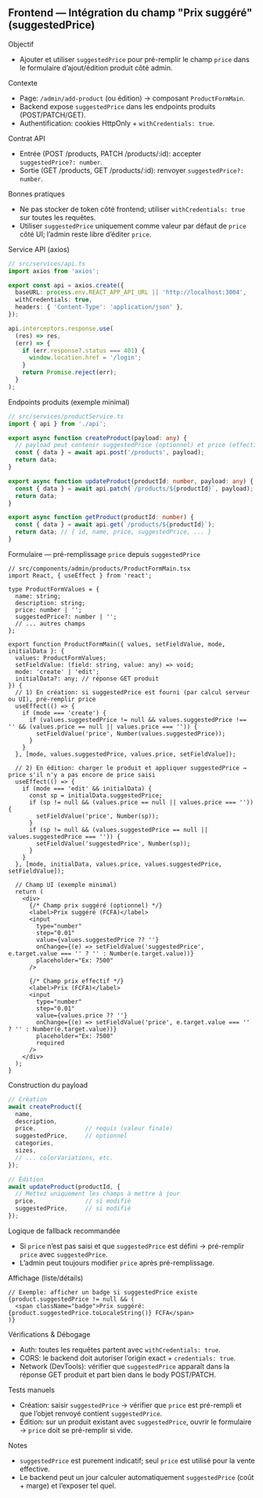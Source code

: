 ## Frontend — Intégration du champ "Prix suggéré" (suggestedPrice)

Objectif
- Ajouter et utiliser `suggestedPrice` pour pré-remplir le champ `price` dans le formulaire d’ajout/édition produit côté admin.

Contexte
- Page: `/admin/add-product` (ou édition) → composant `ProductFormMain`.
- Backend expose `suggestedPrice` dans les endpoints produits (POST/PATCH/GET).
- Authentification: cookies HttpOnly + `withCredentials: true`.

Contrat API
- Entrée (POST /products, PATCH /products/:id): accepter `suggestedPrice?: number`.
- Sortie (GET /products, GET /products/:id): renvoyer `suggestedPrice?: number`.

Bonnes pratiques
- Ne pas stocker de token côté frontend; utiliser `withCredentials: true` sur toutes les requêtes.
- Utiliser `suggestedPrice` uniquement comme valeur par défaut de `price` côté UI; l’admin reste libre d’éditer `price`.

Service API (axios)
```ts
// src/services/api.ts
import axios from 'axios';

export const api = axios.create({
  baseURL: process.env.REACT_APP_API_URL || 'http://localhost:3004',
  withCredentials: true,
  headers: { 'Content-Type': 'application/json' },
});

api.interceptors.response.use(
  (res) => res,
  (err) => {
    if (err.response?.status === 401) {
      window.location.href = '/login';
    }
    return Promise.reject(err);
  }
);
```

Endpoints produits (exemple minimal)
```ts
// src/services/productService.ts
import { api } from './api';

export async function createProduct(payload: any) {
  // payload peut contenir suggestedPrice (optionnel) et price (effectif)
  const { data } = await api.post('/products', payload);
  return data;
}

export async function updateProduct(productId: number, payload: any) {
  const { data } = await api.patch(`/products/${productId}`, payload);
  return data;
}

export async function getProduct(productId: number) {
  const { data } = await api.get(`/products/${productId}`);
  return data; // { id, name, price, suggestedPrice, ... }
}
```

Formulaire — pré-remplissage `price` depuis `suggestedPrice`
```tsx
// src/components/admin/products/ProductFormMain.tsx
import React, { useEffect } from 'react';

type ProductFormValues = {
  name: string;
  description: string;
  price: number | '';
  suggestedPrice?: number | '';
  // ... autres champs
};

export function ProductFormMain({ values, setFieldValue, mode, initialData }: {
  values: ProductFormValues;
  setFieldValue: (field: string, value: any) => void;
  mode: 'create' | 'edit';
  initialData?: any; // réponse GET produit
}) {
  // 1) En création: si suggestedPrice est fourni (par calcul serveur ou UI), pré-remplir price
  useEffect(() => {
    if (mode === 'create') {
      if (values.suggestedPrice != null && values.suggestedPrice !== '' && (values.price == null || values.price === '')) {
        setFieldValue('price', Number(values.suggestedPrice));
      }
    }
  }, [mode, values.suggestedPrice, values.price, setFieldValue]);

  // 2) En édition: charger le produit et appliquer suggestedPrice → price s'il n'y a pas encore de price saisi
  useEffect(() => {
    if (mode === 'edit' && initialData) {
      const sp = initialData.suggestedPrice;
      if (sp != null && (values.price == null || values.price === '')) {
        setFieldValue('price', Number(sp));
      }
      if (sp != null && (values.suggestedPrice == null || values.suggestedPrice === '')) {
        setFieldValue('suggestedPrice', Number(sp));
      }
    }
  }, [mode, initialData, values.price, values.suggestedPrice, setFieldValue]);

  // Champ UI (exemple minimal)
  return (
    <div>
      {/* Champ prix suggéré (optionnel) */}
      <label>Prix suggéré (FCFA)</label>
      <input
        type="number"
        step="0.01"
        value={values.suggestedPrice ?? ''}
        onChange={(e) => setFieldValue('suggestedPrice', e.target.value === '' ? '' : Number(e.target.value))}
        placeholder="Ex: 7500"
      />

      {/* Champ prix effectif */}
      <label>Prix (FCFA)</label>
      <input
        type="number"
        step="0.01"
        value={values.price ?? ''}
        onChange={(e) => setFieldValue('price', e.target.value === '' ? '' : Number(e.target.value))}
        placeholder="Ex: 7500"
        required
      />
    </div>
  );
}
```

Construction du payload
```ts
// Création
await createProduct({
  name,
  description,
  price,              // requis (valeur finale)
  suggestedPrice,     // optionnel
  categories,
  sizes,
  // ... colorVariations, etc.
});

// Édition
await updateProduct(productId, {
  // Mettez uniquement les champs à mettre à jour
  price,              // si modifié
  suggestedPrice,     // si modifié
});
```

Logique de fallback recommandée
- Si `price` n’est pas saisi et que `suggestedPrice` est défini → pré-remplir `price` avec `suggestedPrice`.
- L’admin peut toujours modifier `price` après pré-remplissage.

Affichage (liste/détails)
```tsx
// Exemple: afficher un badge si suggestedPrice existe
{product.suggestedPrice != null && (
  <span className="badge">Prix suggéré: {product.suggestedPrice.toLocaleString()} FCFA</span>
)}
```

Vérifications & Débogage
- Auth: toutes les requêtes partent avec `withCredentials: true`.
- CORS: le backend doit autoriser l’origin exact + `credentials: true`.
- Network (DevTools): vérifier que `suggestedPrice` apparaît dans la réponse GET produit et part bien dans le body POST/PATCH.

Tests manuels
- Création: saisir `suggestedPrice` → vérifier que `price` est pré-rempli et que l’objet renvoyé contient `suggestedPrice`.
- Édition: sur un produit existant avec `suggestedPrice`, ouvrir le formulaire → `price` doit se pré-remplir si vide.

Notes
- `suggestedPrice` est purement indicatif; seul `price` est utilisé pour la vente effective.
- Le backend peut un jour calculer automatiquement `suggestedPrice` (coût + marge) et l’exposer tel quel.





































